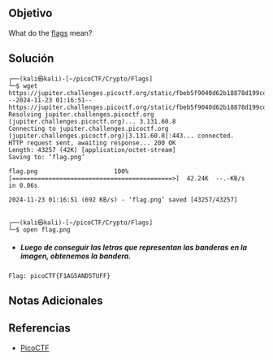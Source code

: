 ## Objetivo
What do the [flags](https://jupiter.challenges.picoctf.org/static/fbeb5f9040d62b18878d199cdda2d253/flag.png) mean?
## Solución
```
┌──(kali㉿kali)-[~/picoCTF/Crypto/Flags]
└─$ wget https://jupiter.challenges.picoctf.org/static/fbeb5f9040d62b18878d199cdda2d253/flag.png
--2024-11-23 01:16:51--  https://jupiter.challenges.picoctf.org/static/fbeb5f9040d62b18878d199cdda2d253/flag.png
Resolving jupiter.challenges.picoctf.org (jupiter.challenges.picoctf.org)... 3.131.60.8
Connecting to jupiter.challenges.picoctf.org (jupiter.challenges.picoctf.org)|3.131.60.8|:443... connected.
HTTP request sent, awaiting response... 200 OK
Length: 43257 (42K) [application/octet-stream]
Saving to: ‘flag.png’

flag.png                     100%[============================================>]  42.24K  --.-KB/s    in 0.06s   

2024-11-23 01:16:51 (692 KB/s) - ‘flag.png’ saved [43257/43257]

                                                                                                                  
┌──(kali㉿kali)-[~/picoCTF/Crypto/Flags]
└─$ open flag.png 
```

- ##### Luego de conseguir las letras que representan las banderas en la imagen, obtenemos la bandera.
```
Flag: picoCTF{F1AG5AND5TUFF}
```
## Notas Adicionales
## Referencias
- [PicoCTF](https://play.picoctf.org)